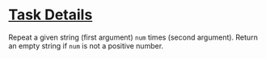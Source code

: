 # <a href="https://www.freecodecamp.org/challenges/repeat-a-string-repeat-a-string">Task Details</a>

Repeat a given string (first argument) `num` times (second argument). Return an empty string if `num` is not a positive number.
